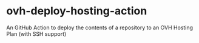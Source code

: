 # ovh-deploy-hosting-action
An GitHub Action to deploy the contents of a repository to an OVH Hosting Plan (with SSH support)

